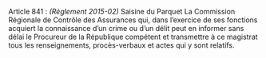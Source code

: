 Article 841 : _(Règlement 2015-02)_ Saisine du Parquet
La Commission Régionale de Contrôle des Assurances qui, dans l’exercice de ses fonctions acquiert la connaissance d’un crime ou d’un délit peut en informer sans délai le Procureur de la République compétent et transmettre à ce magistrat tous les renseignements, procès-verbaux et actes qui y sont relatifs.